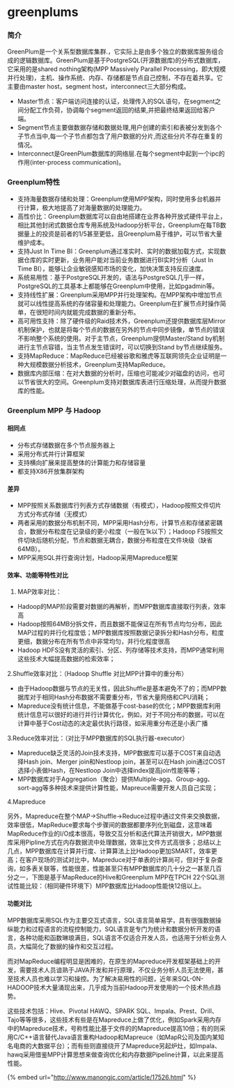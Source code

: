 # greenplums

### 简介

GreenPlum是一个关系型数据库集群.，它实际上是由多个独立的数据库服务组合成的逻辑数据库。GreenPlum是基于PostgreSQL\(开源数据库\)的分布式数据库，它采用的是shared nothing架构\(MPP  Massively Parallel Processing，即大规模并行处理\)，主机、操作系统、内存、存储都是节点自己控制，不存在着共享。它主要由master host，segment host，interconnect三大部分构成。 

* Master节点：客户端访问连接的认证，处理传入的SQL语句，在segment之间分配工作负荷，协调每个segment返回的结果,并把最终结果返回给客户端。
* Segment节点主要做数据存储和数据处理,用户创建的索引和表被分发到各个子节点当中,每一个子节点都包含了用户数据的分片,而这些分片不存在重复的情况。
* Interconnect是GreenPlum数据库的网络层.在每个segment中起到一个ipc的作用\(inter-process communication\)。

### Greenplum特性

* 支持海量数据存储和处理：Greenplum使用MPP架构，同时使用多台机器并行计算，极大地提高了对海量数据的处理能力。
* 高性价比：Greenplum数据库可以自由地搭建在业界各种开放式硬件平台上，相比其他封闭式数据仓库专用系统及Hadoop分析平台，Greenplum在每TB数据量上的投资是前者的1/5甚至更低，且Greenplum易于维护，可以节省大量维护成本。
* 支持Just In Time BI：Greenplum通过准实时、实时的数据加载方式，实现数据仓库的实时更新，业务用户能对当前业务数据进行BI实时分析（Just In Time BI），能够让企业敏锐感知市场的变化，加快决策支持反应速度。
* 系统易用性：基于PostgreSQL开发的，语法与PostgreSQL几乎一样，PostgreSQL的工具基本上都能够在Greenplum中使用，比如pgadmin等。
* 支持线性扩展：Greenplum采用MPP并行处理架构。在MPP架构中增加节点就可以线性提高系统的存储容量和处理能力。Greenplum在扩展节点时操作简单，在很短时间内就能完成数据的重新分布。
* 高可用性支持：除了硬件级的Raid技术外，Greenplum还提供数据库层Mirror机制保护，也就是将每个节点的数据在另外的节点中同步镜像，单节点的错误不影响整个系统的使用。对于主节点，Greenplum提供Master/Stand by机制进行主节点容错，当主节点发生错误时，可以切换到Stand by节点继续服务。
* 支持MapReduce：MapReduce已经被谷歌和雅虎等互联网领先企业证明是一种大规模数据分析技术，Greenplum支持MapReduce。
* 数据库内部压缩：在对大数据的分析时，压缩也可能减少对磁盘的访问，也可以节省很大的空间。Greenplum支持对数据库表进行压缩处理，从而提升数据库的性能。

### Greenplum MPP 与 Hadoop

#### 相同点

* 分布式存储数据在多个节点服务器上
* 采用分布式并行计算框架
* 支持横向扩展来提高整体的计算能力和存储容量
* 都支持X86开放集群架构

#### 差异

* MPP按照关系数据库行列表方式存储数据（有模式），Hadoop按照文件切片方式分布式存储（无模式）
* 两者采用的数据分布机制不同，MPP采用Hash分布，计算节点和存储紧密耦合，数据分布粒度在记录级的更小粒度（一般在1k以下）；Hadoop FS按照文件切块后随机分配，节点和数据无耦合，数据分布粒度在文件块级（缺省64MB）。
* MPP采用SQL并行查询计划，Hadoop采用Mapreduce框架

#### 效率、功能等特性对比

1. MAP效率对比：

* Hadoop的MAP阶段需要对数据的再解析，而MPP数据库直接取行列表，效率高
* Hadoop按照64MB分拆文件，而且数据不能保证在所有节点均匀分布，因此MAP过程的并行化程度低；MPP数据库按照数据记录拆分和Hash分布，粒度更细，数据分布在所有节点中非常均匀，并行化程度很高
*  Hadoop HDFS没有灵活的索引、分区、列存储等技术支持，而MPP通常利用这些技术大幅提高数据的检索效率；

2.Shuffle效率对比：（Hadoop Shuffle 对比MPP计算中的重分布）

* 由于Hadoop数据与节点的无关性，因此Shuffle是基本避免不了的；而MPP数据库对于相同Hash分布数据不需要重分布，节省大量网络和CPU消耗；
* Mapreduce没有统计信息，不能做基于cost-base的优化；MPP数据库利用统计信息可以很好的进行并行计算优化，例如，对于不同分布的数据，可以在计算中基于Cost动态的决定最优执行路径，如采用重分布还是小表广播

3.Reduce效率对比：（对比于MPP数据库的SQL执行器-executor）

* Mapreduce缺乏灵活的Join技术支持，MPP数据库可以基于COST来自动选择Hash join、Merger join和Nestloop join，甚至可以在Hash join通过COST选择小表做Hash，在Nestloop Join中选择index提高join性能等等；
* MPP数据库对于Aggregation（聚合）提供Multiple-agg、Group-agg、sort-agg等多种技术来提供计算性能，Mapreuce需要开发人员自己实现；

4.Mapreduce

另外，Mapreduce在整个MAP-&gt;Shuffle-&gt;Reduce过程中通过文件来交换数据，效率很低，MapReduce要求每个步骤间的数据都要序列化到磁盘，这意味着MapReduce作业的I/O成本很高，导致交互分析和迭代算法开销很大，MPP数据库采用Pipline方式在内存数据流中处理数据，效率比文件方式高很多；总结以上几点，MPP数据库在计算并行度、计算算法上比Hadoop更加SMART，效率更高；在客户现场的测试对比中，Mapreduce对于单表的计算尚可，但对于复杂查询，如多表关联等，性能很差，性能甚至只有MPP数据库的几十分之一甚至几百分之一，下图是基于MapReduce的Hive和Greenplum MPP在TPCH 22个SQL测试性能比较：（相同硬件环境下）MPP数据库比Hadoop性能快12倍以上。

#### 功能对比

MPP数据库采用SQL作为主要交互式语言，SQL语言简单易学，具有很强数据操纵能力和过程语言的流程控制能力，SQL语言是专门为统计和数据分析开发的语言，各种功能和函数琳琅满目，SQL语言不仅适合开发人员，也适用于分析业务人员，大幅简化了数据的操作和交互过程。

而对MapReduce编程明显是困难的，在原生的Mapreduce开发框架基础上的开发，需要技术人员谙熟于JAVA开发和并行原理，不仅业务分析人员无法使用，甚至技术人员也难以学习和操控。为了解决易用性的问题，近年来SQL-0N-HADOOP技术大量涌现出来，几乎成为当前Hadoop开发使用的一个技术热点趋势。

这些技术包括：Hive、Pivotal HAWQ、SPARK SQL、Impala、Prest、Drill、Tajo等等很多，这些技术有些是在Mapreduce上做了优化，例如Spark采用内存中的Mapreduce技术，号称性能比基于文件的的Mapreduce提高10倍；有的则采用C/C++语言替代Java语言重构Hadoop和Mapreuce（如MapR公司及国内某知名电商的大数据平台）；而有些则直接绕开了Mapreduce另起炉灶，如Impala、hawq采用借鉴MPP计算思想来做查询优化和内存数据Pipeline计算，以此来提高性能。



{% embed url="http://www.manongjc.com/article/17526.html" %}





